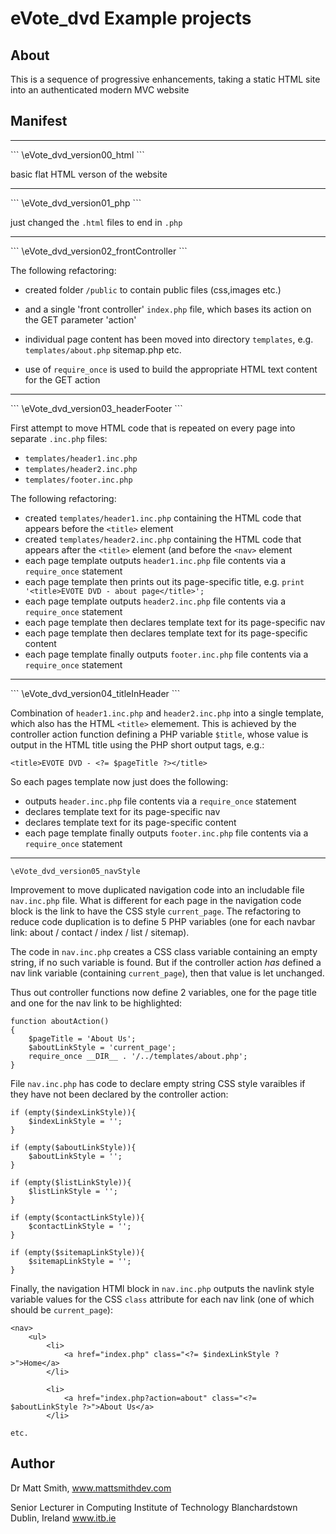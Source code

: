 eVote_dvd Example projects
===========================

About
-------------------------------------------------------
This is a sequence of progressive enhancements, taking a static HTML site
into an authenticated modern MVC website


Manifest
-------------------------------------------------------

<hr>
```
\eVote_dvd_version00_html
```

basic flat HTML verson of the website

<hr>
```
\eVote_dvd_version01_php
```

just changed the ```.html``` files to end in ```.php```

<hr>
```
\eVote_dvd_version02_frontController
```

The following refactoring:

* created folder ```/public``` to contain public files (css,images etc.) 

* and a single 'front controller' ```index.php``` file, which bases its action on the GET parameter 'action'

* individual page content has been moved into directory ```templates```, e.g. ```templates/about.php``` sitemap.php etc.

* use of ```require_once``` is used to build the appropriate HTML text content for the GET action

<hr>
```
\eVote_dvd_version03_headerFooter
```

First attempt to move HTML code that is repeated on every page into separate ```.inc.php``` files:

* ```templates/header1.inc.php```
* ```templates/header2.inc.php```
* ```templates/footer.inc.php```


The following refactoring:

* created ```templates/header1.inc.php``` containing the HTML code that appears before the ```<title>``` element
* created ```templates/header2.inc.php``` containing the HTML code that appears after the ```<title>``` element (and before the ```<nav>``` element
* each page template outputs ```header1.inc.php``` file contents via a ```require_once``` statement
* each page template then prints out its page-specific title, e.g. ```print '<title>EVOTE DVD - about page</title>';```
* each page template outputs ```header2.inc.php``` file contents via a ```require_once``` statement
* each page template then declares template text for its page-specific nav
* each page template then declares template text for its page-specific content 
* each page template finally outputs ```footer.inc.php``` file contents via a ```require_once``` statement


<hr>
```
\eVote_dvd_version04_titleInHeader
```

Combination of ```header1.inc.php``` and ```header2.inc.php``` into a single template, which also has the HTML ```<title>``` elemement. This is achieved by the controller action function defining a PHP variable ```$title```, whose value is output in the HTML title using the PHP short output tags, e.g.:

```
<title>EVOTE DVD - <?= $pageTitle ?></title>
```

So each pages template now just does the following:

* outputs ```header.inc.php``` file contents via a ```require_once``` statement
* declares template text for its page-specific nav
* declares template text for its page-specific content 
* each page template finally outputs ```footer.inc.php``` file contents via a ```require_once``` statement

<hr>

```
\eVote_dvd_version05_navStyle
```

Improvement to move duplicated navigation code into an includable file ```nav.inc.php``` file.
What is different for each page in the navigation code block is the link to have the CSS style ```current_page```. The refactoring to reduce code duplication is to define 5 PHP variables (one for each navbar link: about / contact / index / list / sitemap).

The code in ```nav.inc.php``` creates a CSS class variable containing an empty string, if no such variable is found. But if the controller action *has* defined a nav link variable (containing ```current_page```), then that value is let unchanged.

Thus out controller functions now define 2 variables, one for the page title and one for the nav link to be highlighted:

```
function aboutAction()
{
    $pageTitle = 'About Us';
    $aboutLinkStyle = 'current_page';
    require_once __DIR__ . '/../templates/about.php';
}
```

File ```nav.inc.php``` has code to declare empty string CSS style varaibles if they have not been declared by the controller action:

    if (empty($indexLinkStyle)){
        $indexLinkStyle = '';
    }
    
    if (empty($aboutLinkStyle)){
        $aboutLinkStyle = '';
    }
    
    if (empty($listLinkStyle)){
        $listLinkStyle = '';
    }
    
    if (empty($contactLinkStyle)){
        $contactLinkStyle = '';
    }
    
    if (empty($sitemapLinkStyle)){
        $sitemapLinkStyle = '';
    }

Finally, the navigation HTMl block in ```nav.inc.php``` outputs the navlink style variable values for the CSS ```class``` attribute for each nav link (one of which should be ```current_page```):

    <nav>
        <ul>
            <li>
                <a href="index.php" class="<?= $indexLinkStyle ?>">Home</a>
            </li>
    
            <li>
                <a href="index.php?action=about" class="<?= $aboutLinkStyle ?>">About Us</a>
            </li>

    etc.


Author
-------------------------------------------------------

Dr Matt Smith,
www.mattsmithdev.com

Senior Lecturer in Computing
Institute of Technology Blanchardstown
Dublin, Ireland
www.itb.ie
